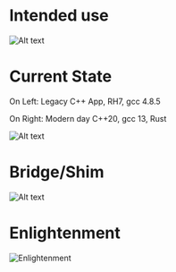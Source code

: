 # Intended use

![Alt text](<DALL·E 2023-12-31 11.29.56 - Two stacks of Duplo blocks, connected together, with a distinct difference in size. The larger stack is composed of green and blue bricks, forming a t.png>)

# Current State

On Left: Legacy C++ App, RH7, gcc 4.8.5

On Right: Modern day C++20, gcc 13, Rust

![Alt text](<DALL·E 2023-12-31 11.16.55 - On the left side, a colorful stack of Duplo blocks reaching high, with various shapes and sizes, predominantly in red, blue, yellow, and green, retain.png>)

# Bridge/Shim



![Alt text](<DALL·E 2023-12-31 11.24.07 - On the left side, a sophisticated stack of high-tech blocks, with sleek silver-colored titanium on the lower section and matte black carbon fiber on t.png>)

# Enlightenment

![Enlightenment](<DALL·E 2023-12-31 10.56.26 - A cartoon crab symbolizing the Rust programming language, standing in front of open doors. Each door is bathed in god rays, streaming in to highlight .png>)

